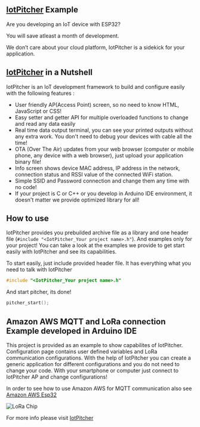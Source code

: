 ## [IotPitcher](https://www.iotpitcher.com) Example

Are you developing an IoT device with ESP32? 

You will save atleast a month of development. 

We don’t care about your cloud platform, IotPitcher is a sidekick for your application.

## [IotPitcher](https://www.iotpitcher.com) in a Nutshell

IotPitcher is an IoT development framework to build and configure easily with the following features :

- User friendly AP(Access Point) screen, so no need to know HTML, JavaScript or CSS!
- Easy setter and getter API for multiple overloaded functions to change and read any data easily
- Real time data output terminal, you can see your printed outputs without any extra work. You don't need to debug your devices with cable all the time!
- OTA (Over The Air) updates from your web browser (computer or mobile phone, any device with a web browser), just upload your application binary file!
- Info screen shows device MAC address, IP address in the network, connection status and RSSI value of the connected WiFi station. 
- Simple SSID and Password connection and change them any time with no code!
- If your project is C or C++ or you develop in Arduino IDE environment, it doesn't matter we provide optimized library for all!


## How to use

IotPitcher provides you prebuilded archive file as a library and one header file (`#include "<IotPitcher_Your project name>.h"`). And examples only for your project! You can take a look at the examples we provide to get start easily with IotPitcher and see its capabilities.

To start easily, just include provided header file. It has everything what you need to talk with IotPitcher

```c++
#include "<IotPitcher_Your project name>.h"
```

And start pitcher, its done!

```c++
pitcher_start();
```




## Amazon AWS MQTT and LoRa connection Example developed in Arduino IDE

This project is provided as an example to show capabilites of IotPitcher. Configuration page contains user defined variables and LoRa communication configurations. With the help of IotPitcher you can create a generic application for different configurations and you do not need to change your code. With your smartphone or computer just connect to IotPitcher AP and change configurations!

In order to see how to use Amazon AWS for MQTT communication also see [Amazon AWS Esp32](https://aws.amazon.com/tr/blogs/compute/building-an-aws-iot-core-device-using-aws-serverless-and-an-esp32/)

![LoRa Chip](https://iotpitcher.com/wp-content/uploads/2021/02/IMG_20210207_145156-scaled.jpg)

For more info please visit [IotPitcher](https://www.iotpitcher.com/)

